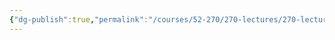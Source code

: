 ```yaml
---
{"dg-publish":true,"permalink":"/courses/52-270/270-lectures/270-lecture-4/","dgHomeLink":true,"dgPassFrontmatter":false,"dgShowBacklinks":true,"dgShowLocalGraph":true,"dgShowInlineTitle":false}
---
```


